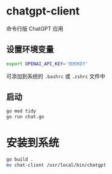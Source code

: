 # chatgpt-client

命令行版 ChatGPT 应用

## 设置环境变量

```bash
export OPENAI_API_KEY='你的KEY'
```
可添加到系统的 `.bashrc` 或 `.zshrc` 文件中


## 启动
```bash
go mod tidy
go run chat.go
```


# 安装到系统
```bash
go build .
mv chat-client /usr/local/bin/chatgpt
```


